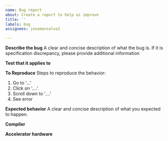 ```yaml
---
name: Bug report
about: Create a report to help us improve
title: ''
labels: bug
assignees: josemonsalve2

---
```


**Describe the bug**
A clear and concise description of what the bug is. If it is specification discrepancy, please provide additional information

**Test that it applies to**

**To Reproduce**
Steps to reproduce the behavior:
1. Go to '...'
2. Click on '....'
3. Scroll down to '....'
4. See error

**Expected behavior**
A clear and concise description of what you expected to happen.

**Compiler**

**Accelerator hardware**

